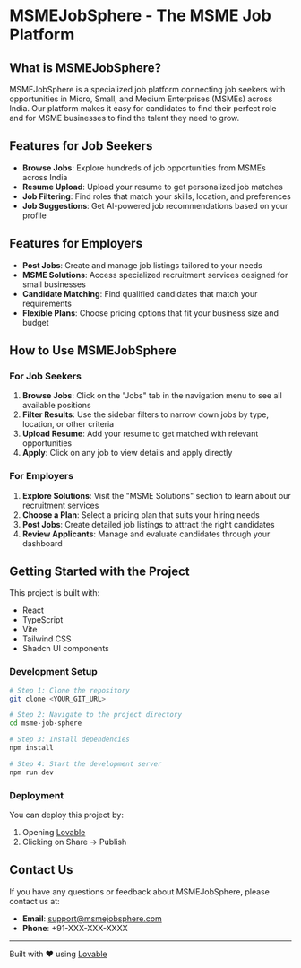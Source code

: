 
# MSMEJobSphere - The MSME Job Platform

## What is MSMEJobSphere?

MSMEJobSphere is a specialized job platform connecting job seekers with opportunities in Micro, Small, and Medium Enterprises (MSMEs) across India. Our platform makes it easy for candidates to find their perfect role and for MSME businesses to find the talent they need to grow.

## Features for Job Seekers

- **Browse Jobs**: Explore hundreds of job opportunities from MSMEs across India
- **Resume Upload**: Upload your resume to get personalized job matches
- **Job Filtering**: Find roles that match your skills, location, and preferences
- **Job Suggestions**: Get AI-powered job recommendations based on your profile

## Features for Employers

- **Post Jobs**: Create and manage job listings tailored to your needs
- **MSME Solutions**: Access specialized recruitment services designed for small businesses
- **Candidate Matching**: Find qualified candidates that match your requirements
- **Flexible Plans**: Choose pricing options that fit your business size and budget

## How to Use MSMEJobSphere

### For Job Seekers

1. **Browse Jobs**: Click on the "Jobs" tab in the navigation menu to see all available positions
2. **Filter Results**: Use the sidebar filters to narrow down jobs by type, location, or other criteria
3. **Upload Resume**: Add your resume to get matched with relevant opportunities
4. **Apply**: Click on any job to view details and apply directly

### For Employers

1. **Explore Solutions**: Visit the "MSME Solutions" section to learn about our recruitment services
2. **Choose a Plan**: Select a pricing plan that suits your hiring needs
3. **Post Jobs**: Create detailed job listings to attract the right candidates
4. **Review Applicants**: Manage and evaluate candidates through your dashboard

## Getting Started with the Project

This project is built with:
- React
- TypeScript
- Vite
- Tailwind CSS
- Shadcn UI components

### Development Setup

```sh
# Step 1: Clone the repository
git clone <YOUR_GIT_URL>

# Step 2: Navigate to the project directory
cd msme-job-sphere

# Step 3: Install dependencies
npm install

# Step 4: Start the development server
npm run dev
```

### Deployment

You can deploy this project by:

1. Opening [Lovable](https://lovable.dev/projects/92cba3ed-58d8-4f7b-a437-5ce70634128a)
2. Clicking on Share -> Publish

## Contact Us

If you have any questions or feedback about MSMEJobSphere, please contact us at:

- **Email**: support@msmejobsphere.com
- **Phone**: +91-XXX-XXX-XXXX

---

Built with ❤️ using [Lovable](https://lovable.dev)
